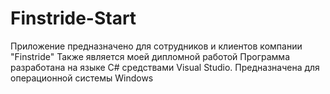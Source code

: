 # Finstride-Start
Приложение предназначено для сотрудников и клиентов компании "Finstride" Также является моей дипломной работой Программа разработана на языке C# средствами Visual Studio. Предназначена для операционной системы Windows
